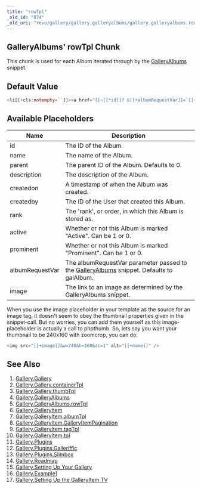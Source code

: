 ```yaml
---
title: "rowTpl"
_old_id: "874"
_old_uri: "revo/gallery/gallery.galleryalbums/gallery.galleryalbums.rowtpl"
---
```


## GalleryAlbums' rowTpl Chunk

This chunk is used for each Album iterated through by the [GalleryAlbums](extras/gallery/gallery.galleryalbums "Gallery.GalleryAlbums") snippet.

## Default Value

``` php
<li[[+cls:notempty=``]]><a href="[[~[[*id]]? &[[+albumRequestVar]]=`[[+id]]`]]">[[+showName:notempty=`[[+name]]`]]</a></li>
```

## Available Placeholders

| Name            | Description                                                                                                                                               |
| --------------- | --------------------------------------------------------------------------------------------------------------------------------------------------------- |
| id              | The ID of the Album.                                                                                                                                      |
| name            | The name of the Album.                                                                                                                                    |
| parent          | The parent ID of the Album. Defaults to 0.                                                                                                                |
| description     | The description of the Album.                                                                                                                             |
| createdon       | A timestamp of when the Album was created.                                                                                                                |
| createdby       | The ID of the User that created this Album.                                                                                                               |
| rank            | The 'rank', or order, in which this Album is stored as.                                                                                                   |
| active          | Whether or not this Album is marked "Active". Can be 1 or 0.                                                                                              |
| prominent       | Whether or not this Album is marked "Prominent". Can be 1 or 0.                                                                                           |
| albumRequestVar | The albumRequestVar parameter passed to the [GalleryAlbums](extras/gallery/gallery.galleryalbums "Gallery.GalleryAlbums") snippet. Defaults to galAlbum. |
| image           | The link to an image as determined by the GalleryAlbums snippet.                                                                                          |

When you use the image placeholder in your template as the source for an image tag, it doesn't seem to obey the thumbnail properties given in the snippet-call. But no worries, you can add them yourself as this image-placeholder is actually a call to phpthumb. So, lets say you want your thumbnail to be 240x160 with zoomcrop, you can do:

``` php
<img src="[[+image]]&w=240&h=160&zc=1" alt="[[+name]]" />
```

## See Also

1. [Gallery.Gallery](extras/gallery/gallery.gallery)
  1. [Gallery.Gallery.containerTpl](extras/gallery/gallery.gallery/gallery.gallery.containertpl)
  2. [Gallery.Gallery.thumbTpl](extras/gallery/gallery.gallery/gallery.gallery.thumbtpl)
2. [Gallery.GalleryAlbums](extras/gallery/gallery.galleryalbums)
  1. [Gallery.GalleryAlbums.rowTpl](extras/gallery/gallery.galleryalbums/gallery.galleryalbums.rowtpl)
3. [Gallery.GalleryItem](extras/gallery/gallery.galleryitem)
  1. [Gallery.GalleryItem.albumTpl](extras/gallery/gallery.galleryitem/gallery.galleryitem.albumtpl)
  2. [Gallery.GalleryItem.GalleryItemPagination](extras/gallery/gallery.galleryitem/gallery.galleryitem.galleryitempagination)
  3. [Gallery.GalleryItem.tagTpl](extras/gallery/gallery.galleryitem/gallery.galleryitem.tagtpl)
  4. [Gallery.GalleryItem.tpl](extras/gallery/gallery.galleryitem/gallery.galleryitem.tpl)
4. [Gallery.Plugins](extras/gallery/gallery.plugins)
  1. [Gallery.Plugins.Galleriffic](extras/gallery/gallery.plugins/gallery.plugins.galleriffic)
  2. [Gallery.Plugins.Slimbox](extras/gallery/gallery.plugins/gallery.plugins.slimbox)
5. [Gallery.Roadmap](extras/gallery/gallery.roadmap)
6. [Gallery.Setting Up Your Gallery](extras/gallery/gallery.setting-up-your-gallery)
7. [Gallery.Example1](extras/gallery/gallery.example1)
8. [Gallery.Setting Up the GalleryItem TV](extras/gallery/gallery.setting-up-the-galleryitem-tv)